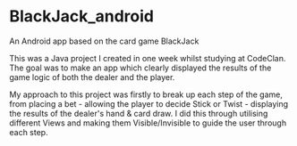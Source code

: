 # BlackJack_android
An Android app based on the card game BlackJack

This was a Java project I created in one week whilst studying at CodeClan. The goal was to make an app which clearly
displayed the results of the game logic of both the dealer and the player.

My approach to this project was firstly to break up each step of the game, from placing a bet - allowing 
the player to decide Stick or Twist - displaying the results of the dealer's hand & card draw. I did this through utilising
different Views and making them Visible/Invisible to guide the user through each step.

